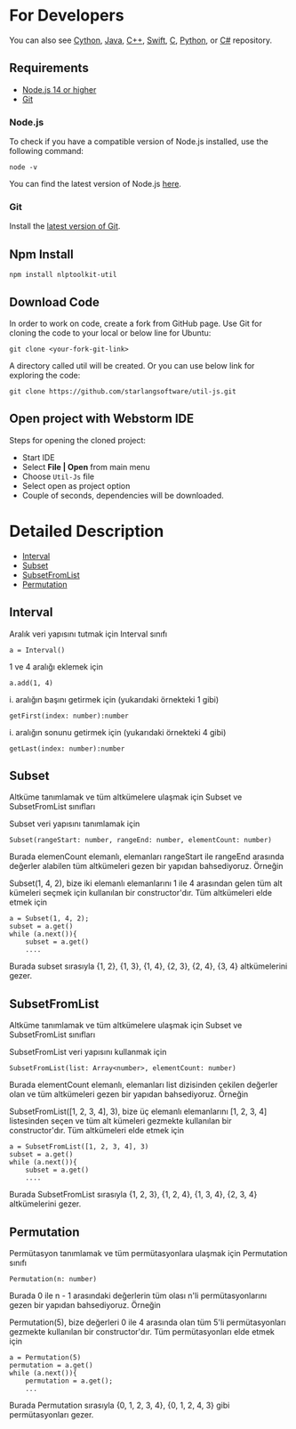 For Developers
============
You can also see [Cython](https://github.com/starlangsoftware/Util-Cy), [Java](https://github.com/starlangsoftware/Util), 
[C++](https://github.com/starlangsoftware/Util-CPP), [Swift](https://github.com/starlangsoftware/Util-Swift), [C](https://github.com/starlangsoftware/Util-C), [Python](https://github.com/starlangsoftware/Util-Py), or [C#](https://github.com/starlangsoftware/Util-CS) repository.

## Requirements

* [Node.js 14 or higher](#Node.js)
* [Git](#git)

### Node.js 

To check if you have a compatible version of Node.js installed, use the following command:

    node -v
    
You can find the latest version of Node.js [here](https://nodejs.org/en/download/).

### Git

Install the [latest version of Git](https://git-scm.com/book/en/v2/Getting-Started-Installing-Git).

## Npm Install

	npm install nlptoolkit-util
	
## Download Code

In order to work on code, create a fork from GitHub page. 
Use Git for cloning the code to your local or below line for Ubuntu:

	git clone <your-fork-git-link>

A directory called util will be created. Or you can use below link for exploring the code:

	git clone https://github.com/starlangsoftware/util-js.git

## Open project with Webstorm IDE

Steps for opening the cloned project:

* Start IDE
* Select **File | Open** from main menu
* Choose `Util-Js` file
* Select open as project option
* Couple of seconds, dependencies will be downloaded. 

Detailed Description
============

+ [Interval](#interval)
+ [Subset](#subset)
+ [SubsetFromList](#subsetfromlist)
+ [Permutation](#permutation)

## Interval 

Aralık veri yapısını tutmak için Interval sınıfı

	a = Interval()

1 ve 4 aralığı eklemek için

	a.add(1, 4)

i. aralığın başını getirmek için (yukarıdaki örnekteki 1 gibi)

	getFirst(index: number):number

i. aralığın sonunu getirmek için (yukarıdaki örnekteki 4 gibi)

	getLast(index: number):number

## Subset 

Altküme tanımlamak ve tüm altkümelere ulaşmak için Subset ve SubsetFromList sınıfları

Subset veri yapısını tanımlamak için

	Subset(rangeStart: number, rangeEnd: number, elementCount: number)

Burada elemenCount elemanlı, elemanları rangeStart ile rangeEnd arasında değerler alabilen
tüm altkümeleri gezen bir yapıdan bahsediyoruz. Örneğin

Subset(1, 4, 2), bize iki elemanlı elemanlarını 1 ile 4 arasından gelen tüm alt kümeleri 
seçmek için kullanılan bir constructor'dır. Tüm altkümeleri elde etmek için

	a = Subset(1, 4, 2);
	subset = a.get()
	while (a.next()){
		subset = a.get()
		....

Burada subset sırasıyla {1, 2}, {1, 3}, {1, 4}, {2, 3}, {2, 4}, {3, 4} altkümelerini gezer. 

## SubsetFromList 

Altküme tanımlamak ve tüm altkümelere ulaşmak için Subset ve SubsetFromList sınıfları

SubsetFromList veri yapısını kullanmak için

	SubsetFromList(list: Array<number>, elementCount: number)

Burada elementCount elemanlı, elemanları list dizisinden çekilen değerler olan ve tüm 
altkümeleri gezen bir yapıdan bahsediyoruz. Örneğin

SubsetFromList([1, 2, 3, 4], 3), bize üç elemanlı elemanlarını [1, 2, 3, 4] listesinden 
seçen ve tüm alt kümeleri gezmekte kullanılan bir constructor'dır. Tüm altkümeleri elde 
etmek için

	a = SubsetFromList([1, 2, 3, 4], 3)
	subset = a.get()
	while (a.next()){
		subset = a.get()
		....

Burada SubsetFromList sırasıyla {1, 2, 3}, {1, 2, 4}, {1, 3, 4}, {2, 3, 4} altkümelerini 
gezer. 

## Permutation

Permütasyon tanımlamak ve tüm permütasyonlara ulaşmak için Permutation sınıfı

	Permutation(n: number)

Burada 0 ile n - 1 arasındaki değerlerin tüm olası n'li permütasyonlarını gezen bir 
yapıdan bahsediyoruz. Örneğin

Permutation(5), bize değerleri 0 ile 4 arasında olan tüm 5'li permütasyonları gezmekte 
kullanılan bir constructor'dır. Tüm permütasyonları elde etmek için

	a = Permutation(5)
	permutation = a.get()
	while (a.next()){
		permutation = a.get();
		...

Burada Permutation sırasıyla {0, 1, 2, 3, 4}, {0, 1, 2, 4, 3} gibi permütasyonları gezer.
